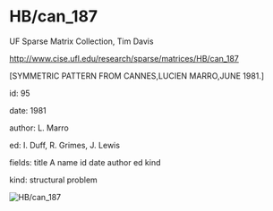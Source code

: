 # HB/can_187

 UF Sparse Matrix Collection, Tim Davis

 http://www.cise.ufl.edu/research/sparse/matrices/HB/can_187

 [SYMMETRIC PATTERN FROM CANNES,LUCIEN MARRO,JUNE 1981.]

 id: 95

 date: 1981

 author: L. Marro

 ed: I. Duff, R. Grimes, J. Lewis

 fields: title A name id date author ed kind

 kind: structural problem

![HB/can_187](http://yifanhu.net/GALLERY/GRAPHS/GIF_SMALL/HB@can_187.gif)
